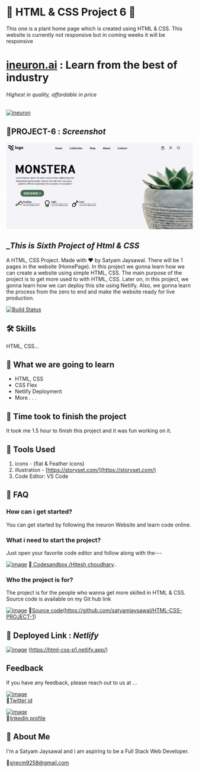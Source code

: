 
# 🚀 HTML & CSS Project 6 🚀
This one is a plant home page which is created using HTML & CSS. This website is currently not responsive but in coming weeks it will be responsive


# [ineuron.ai](https://ineuron.ai/)  : Learn from the best of industry

###### _Highest in quality, affordable in price_

[![ineuron](https://user-images.githubusercontent.com/108862706/184478502-02f2c131-c006-43e0-a88c-a25c1376739a.png)](https://ineuron.ai/)

## 🔗PROJECT-6  : _Screenshot_

![Project 6](thumbnail.png)
## __This is Sixth Project of Html & CSS_

A HTML, CSS Project. Made with ♥ by Satyam Jaysawal. There will be 1 pages in the website (HomePage). In this project we gonna learn how we can create a website using simple HTML, CSS. The main purpose of the project is to get more used to with HTML, CSS. Later on, in this project, we gonna learn how we can deploy this site using Netlify. Also, we gonna learn the process from the zero to end and make the website ready for live production.

[![Build Status](https://travis-ci.org/joemccann/dillinger.svg?branch=master)]()
## 🛠 Skills
HTML, CSS...

## 🔗 What we are going to learn

- HTML, CSS
- CSS Flex
- Netlify Deployment
- More . . .

## 🔗 Time took to finish the project
It took me 1.5 hour to finish this project and it was fun working on it.

## 🔗 Tools Used

1. icons - (flat & Feather icons)
2. illustration - [https://storyset.com/](https://storyset.com/)
3. Code Editor: VS Code

## 🔗 FAQ

### How can i get started?

You can get started by following the ineuron Website and learn code online.

### What i need to start the project?

Just open your favorite code editor and follow along with the---

[![image](https://user-images.githubusercontent.com/108862706/184493921-6cca9346-17c0-4d78-9a83-aab80fc23ce9.png)](https://codesandbox.io/u/hiteshchoudhary) 
🔗[ Codesandbox /Hitesh choudhary](https://codesandbox.io/u/hiteshchoudhary)..

### Who the project is for?

The project is for the people who wanna get more skilled in HTML & CSS.
Source code is available on my Git hub link

[![image](https://user-images.githubusercontent.com/108862706/184493986-7bdd92e4-e060-4736-9365-f5e25448090c.png)](https://github.com/satyamjaysawal/HTML-CSS-PROJECT-1)
🔗[Source code](https://github.com/satyamjaysawal)(https://github.com/satyamjaysawal/HTML-CSS-PROJECT-1)

## 🚀 Deployed Link : _Netlify_
[![image](https://user-images.githubusercontent.com/108862706/184974666-250f6d16-200e-44c5-96cd-6e90a53b9f9c.png)](https://html-css-p1.netlify.app/)
(https://html-css-p1.netlify.app/)



## Feedback

If you have any feedback, please reach out to us at ...


[![image](https://user-images.githubusercontent.com/108862706/184496334-c8721697-0e31-437d-892e-088746ef47fe.png)](https://twitter.com/s_jaysawal?t=zbTR9vw_U8lRNNDXL1rW4A&s=08)  
🔘[Twitter id ](https://twitter.com/s_jaysawal?t=zbTR9vw_U8lRNNDXL1rW4A&s=08)

[![image](https://user-images.githubusercontent.com/108862706/184945711-9a46a212-402b-4d05-aaf7-cf4706946850.png)](https://www.linkedin.com/in/satyam-jaysawal-9b58b7238)  
🔘[linkedin profile](https://www.linkedin.com/in/satyam-jaysawal-9b58b7238)

## 🚀 About Me
I'm a Satyam Jaysawal and i am aspiring to be a Full Stack Web Developer.

📧[sjrecm9258@gmail.com](sjrecm9258@gmail.com)







